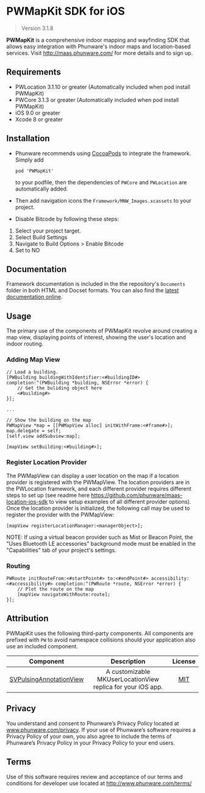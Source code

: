 PWMapKit SDK for iOS
====================

> Version 3.1.8

**PWMapKit** is a comprehensive indoor mapping and wayfinding SDK that allows easy integration with Phunware's indoor maps and location-based services.  Visit http://maas.phunware.com/ for more details and to sign up.


## Requirements

- PWLocation 3.1.10 or greater (Automatically included when pod install PWMapKit)
- PWCore 3.1.3 or greater (Automatically included when pod install PWMapKit)
- iOS 9.0 or greater
- Xcode 8 or greater


## Installation

* Phunware recommends using [CocoaPods](http://www.cocoapods.org) to integrate the framework. Simply add

	`pod 'PWMapKit'`

	to your podfile, then the dependencies of `PWCore` and `PWLocation` are automatically added.

* Then add navigation icons the `Framework/MNW_Images.xcassets` to your project.

* Disable Bitcode by following these steps:
1. Select your project target.
2. Select Build Settings
3. Navigate to Build Options > Enable Bitcode
4. Set to NO


## Documentation

Framework documentation is included in the the repository's `Documents` folder in both HTML and Docset formats. You can also find the [latest documentation online](http://phunware.github.io/maas-mapping-ios-sdk/).


## Usage

The primary use of the components of PWMapKit revolve around creating a map view, displaying points of interest, showing the user's location and indoor routing.


### Adding Map View

```objc
// Load a building.
[PWBuilding buildingWithIdentifier:<#buildingID#> completion:^(PWBuilding *building, NSError *error) {
	// Get the buliding object here
	<#building#>					
}];

...

// Show the building on the map
PWMapView *map = [[PWMapView alloc] initWithFrame:<#frame#>];
map.delegate = self;
[self.view addSubview:map];

[mapView setBuilding:<#building#>];
```


### Register Location Provider

The PWMapView can display a user location on the map if a location provider is registered with the PWMapView. The location providers are in the PWLocation framework, and each different provider requires different steps to set up (see readme here https://github.com/phunware/maas-location-ios-sdk to view setup examples of all different provider options). Once the location provider is initialized, the following call may be used to register the provider with the PWMapView:

```objc
[mapView registerLocationManager:<managerObject>];
```

NOTE: If using a virtual beacon provider such as Mist or Beacon Point, the "Uses Bluetooth LE accessories" background mode must be enabled in the "Capabilities" tab of your project's settings.

### Routing

```
PWRoute initRouteFrom:<#startPoint#> to:<#endPoint#> accessibility:<#accessibility#> completion:^(PWRoute *route, NSError *error) {
	// Plot the route on the map
	[mapView navigateWithRoute:route];            
}];
```

## Attribution

PWMapKit uses the following third-party components. All components are prefixed with `PW` to avoid namespace collisions should your application also use an included component.

| Component | Description | License |
|:---------:|:-----------:|:-------:|
|[SVPulsingAnnotationView](https://github.com/samvermette/SVPulsingAnnotationView)|A customizable MKUserLocationView replica for your iOS app.|[MIT](https://github.com/samvermette/SVPulsingAnnotationView/blob/master/LICENSE.txt)|

Privacy
-----------
You understand and consent to Phunware’s Privacy Policy located at www.phunware.com/privacy. If your use of Phunware’s software requires a Privacy Policy of your own, you also agree to include the terms of Phunware’s Privacy Policy in your Privacy Policy to your end users.

Terms
-----------
Use of this software requires review and acceptance of our terms and conditions for developer use located at http://www.phunware.com/terms/
